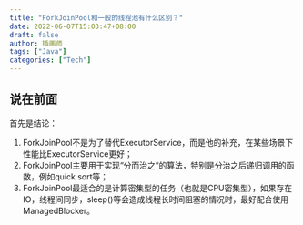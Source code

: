 ```yaml
---
title: "ForkJoinPool和一般的线程池有什么区别？"
date: 2022-06-07T15:03:47+08:00
draft: false
author: 插画师
tags: ["Java"]
categories: ["Tech"]
---
```


## 说在前面
首先是结论：
1. ForkJoinPool不是为了替代ExecutorService，而是他的补充，在某些场景下性能比ExecutorService更好；
2. ForkJoinPool主要用于实现“分而治之“的算法，特别是分治之后递归调用的函数，例如quick sort等；
3. ForkJoinPool最适合的是计算密集型的任务（也就是CPU密集型），如果存在IO，线程间同步，sleep()等会造成线程长时间阻塞的情况时，最好配合使用ManagedBlocker。
